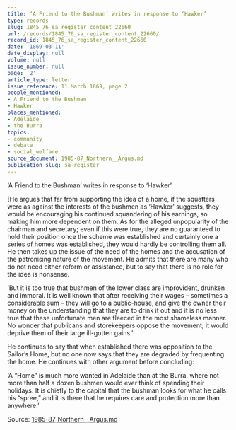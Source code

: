 ```yaml
---
title: ‘A Friend to the Bushman’ writes in response to ‘Hawker’
type: records
slug: 1845_76_sa_register_content_22660
url: /records/1845_76_sa_register_content_22660/
record_id: 1845_76_sa_register_content_22660
date: '1869-03-11'
date_display: null
volume: null
issue_number: null
page: '2'
article_type: letter
issue_reference: 11 March 1869, page 2
people_mentioned:
- A Friend to the Bushman
- Hawker
places_mentioned:
- Adelaide
- the Burra
topics:
- community
- debate
- social_welfare
source_document: 1985-87_Northern__Argus.md
publication_slug: sa-register
---
```


‘A Friend to the Bushman’ writes in response to ‘Hawker’

[He argues that far from supporting the idea of a home, if the squatters were as against the interests of the bushmen as ‘Hawker’ suggests, they would be encouraging his continued squandering of his earnings, so making him more dependent on them.  As for the alleged unpopularity of the chairman and secretary; even if this were true, they are no guaranteed to hold their position once the scheme was established and certainly one a series of homes was established, they would hardly be controlling them all.  He then takes up the issue of the need of the homes and the accusation of the patronising nature of the movement.  He admits that there are many who do not need either reform or assistance, but to say that there is no role for the idea is nonsense.

‘But it is too true that bushmen of the lower class are improvident, drunken and immoral.  It is well known that after receiving their wages – sometimes a considerable sum – they will go to a public-house, and give the owner their money on the understanding that they are to drink it out and it is no less true that these unfortunate men are fleeced in the most shameless manner.  No wonder that publicans and storekeepers oppose the movement; it would deprive them of their large ill-gotten gains.’

He continues to say that when established there was opposition to the Sailor’s Home, but no one now says that they are degraded by frequenting the home.  He continues with other argument before concluding:

‘A “Home” is much more wanted in Adelaide than at the Burra, where not more than half a dozen bushmen would ever think of spending their holidays.  It is chiefly to the capital that the bushman looks for what he calls his “spree,” and it is there that he requires care and protection more than anywhere.’

Source: [1985-87_Northern__Argus.md](/downloads/markdown/1985-87_Northern__Argus.md)
